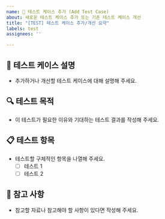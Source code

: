```yaml
---
name: 🧪 테스트 케이스 추가 (Add Test Case)
about: 새로운 테스트 케이스 추가 또는 기존 테스트 케이스 개선
title: "[TEST] 테스트 케이스 추가/개선 요약"
labels: test
assignees: ''

---
```


## 🧪 테스트 케이스 설명

- 추가하거나 개선할 테스트 케이스에 대해 설명해 주세요.

## 🔍 테스트 목적

- 이 테스트가 필요한 이유와 기대하는 테스트 결과를 작성해 주세요.

## 📋 테스트 항목

- 테스트할 구체적인 항목을 나열해 주세요.
  - [ ] 테스트 1
  - [ ] 테스트 2

## 📌 참고 사항

- 참고할 자료나 참고해야 할 사항이 있다면 작성해 주세요.